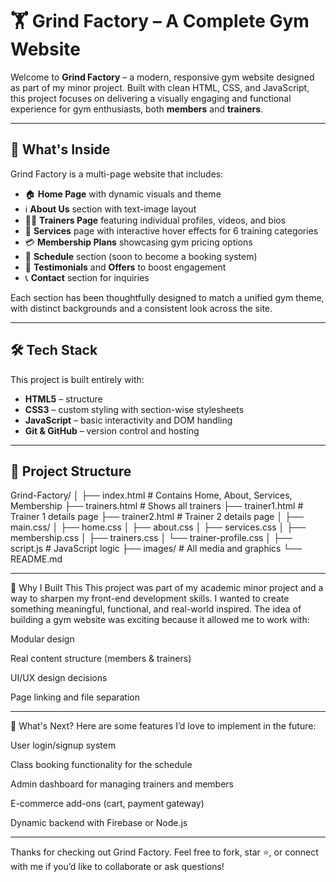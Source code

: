 # 🏋️ Grind Factory – A Complete Gym Website

Welcome to **Grind Factory** – a modern, responsive gym website designed as part of my minor project. Built with clean HTML, CSS, and JavaScript, this project focuses on delivering a visually engaging and functional experience for gym enthusiasts, both **members** and **trainers**.

---
## 📌 What's Inside

Grind Factory is a multi-page website that includes:

- 🏠 **Home Page** with dynamic visuals and theme
- ℹ️ **About Us** section with text-image layout
- 🧍‍♂️ **Trainers Page** featuring individual profiles, videos, and bios
- 💪 **Services** page with interactive hover effects for 6 training categories
- 💳 **Membership Plans** showcasing gym pricing options
- 📅 **Schedule** section (soon to become a booking system)
- 🌟 **Testimonials** and **Offers** to boost engagement
- 📞 **Contact** section for inquiries

Each section has been thoughtfully designed to match a unified gym theme, with distinct backgrounds and a consistent look across the site.

---

## 🛠️ Tech Stack

This project is built entirely with:

- **HTML5** – structure
- **CSS3** – custom styling with section-wise stylesheets
- **JavaScript** – basic interactivity and DOM handling
- **Git & GitHub** – version control and hosting

---

## 📂 Project Structure
Grind-Factory/
│
├── index.html # Contains Home, About, Services, Membership
├── trainers.html # Shows all trainers
├── trainer1.html # Trainer 1 details page
├── trainer2.html # Trainer 2 details page
│
├── main.css/
│ ├── home.css
│ ├── about.css
│ ├── services.css
│ ├── membership.css
│ ├── trainers.css
│ └── trainer-profile.css
│
├── script.js # JavaScript logic
├── images/ # All media and graphics
└── README.md

---

🎯 Why I Built This
This project was part of my academic minor project and a way to sharpen my front-end development skills. I wanted to create something meaningful, functional, and real-world inspired. The idea of building a gym website was exciting because it allowed me to work with:

Modular design

Real content structure (members & trainers)

UI/UX design decisions

Page linking and file separation

---

🔮 What's Next?
Here are some features I’d love to implement in the future:

User login/signup system

Class booking functionality for the schedule

Admin dashboard for managing trainers and members

E-commerce add-ons (cart, payment gateway)

Dynamic backend with Firebase or Node.js

---

Thanks for checking out Grind Factory. Feel free to fork, star ⭐, or connect with me if you’d like to collaborate or ask questions!



